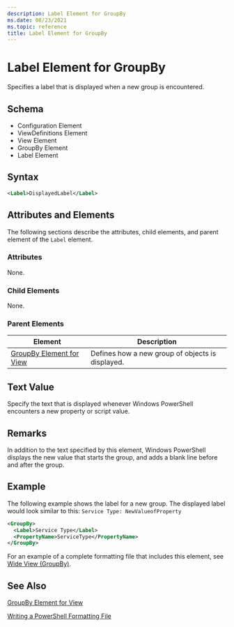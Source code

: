```yaml
---
description: Label Element for GroupBy
ms.date: 08/23/2021
ms.topic: reference
title: Label Element for GroupBy
---
```

# Label Element for GroupBy

Specifies a label that is displayed when a new group is encountered.

## Schema

- Configuration Element
- ViewDefinitions Element
- View Element
- GroupBy Element
- Label Element

## Syntax

```xml
<Label>DisplayedLabel</Label>
```

## Attributes and Elements

The following sections describe the attributes, child elements, and parent element of the `Label`
element.

### Attributes

None.

### Child Elements

None.

### Parent Elements

|Element|Description|
|-------------|-----------------|
|[GroupBy Element for View](./groupby-element-for-view-format.md)|Defines how a new group of objects is displayed.|

## Text Value

Specify the text that is displayed whenever Windows PowerShell encounters a new property or script
value.

## Remarks

In addition to the text specified by this element, Windows PowerShell displays the new value that
starts the group, and adds a blank line before and after the group.

## Example

The following example shows the label for a new group. The displayed label would look similar to
this: `Service Type: NewValueofProperty`

```xml
<GroupBy>
  <Label>Service Type</Label>
  <PropertyName>ServiceType</PropertyName>
</GroupBy>

```

For an example of a complete formatting file that includes this element, see [Wide View (GroupBy)](./wide-view-groupby.md).

## See Also

[GroupBy Element for View](./groupby-element-for-view-format.md)

[Writing a PowerShell Formatting File](./writing-a-powershell-formatting-file.md)

